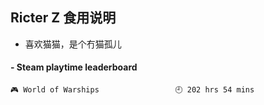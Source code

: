 ## Ricter Z 食用说明
- 喜欢猫猫，是个冇猫孤儿

<!-- steam-box start -->
#### - Steam playtime leaderboard
```text
🎮 World of Warships                 🕘 202 hrs 54 mins
```
<!-- Powered by https://github.com/YouEclipse/steam-box . -->
<!-- steam-box end -->
